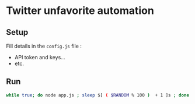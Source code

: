# Twitter unfavorite automation

## Setup
Fill details in the `config.js` file :
- API token and keys...
- etc.

## Run
```bash
while true; do node app.js ; sleep $[ ( $RANDOM % 100 )  + 1 ]s ; done
```
